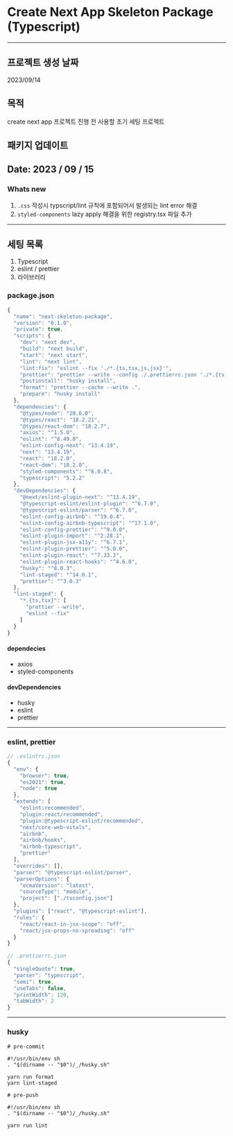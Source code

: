 # Create Next App Skeleton Package (Typescript)

---

## 프로젝트 생성 날짜 

2023/09/14

## 목적

create next app 프로젝트 진행 전 사용할 초기 세팅 프로젝트

## 패키지 업데이트
## Date: 2023 / 09 / 15

### Whats new

1. `.css` 작성시 typscript/lint 규칙에 포함되어서 발생되는 lint error 해결
2. `styled-components` lazy apply 해결을 위한 registry.tsx 파일 추가


---

## 세팅 목록

1. Typescript
2. eslint / prettier
3. 라이브러리


### package.json

```javascript
{
  "name": "next-skeleton-package",
  "version": "0.1.0",
  "private": true,
  "scripts": {
    "dev": "next dev",
    "build": "next build",
    "start": "next start",
    "lint": "next lint",
    "lint:fix": "eslint --fix './*.{ts,tsx,js,jsx}'",
    "prettier": "prettier --write --config ./.prettierrc.json './*.{ts,tsx}'",
    "postinstall": "husky install",
    "format": "prettier --cache --write .",
    "prepare": "husky install"
  },
  "dependencies": {
    "@types/node": "20.6.0",
    "@types/react": "18.2.21",
    "@types/react-dom": "18.2.7",
    "axios": "^1.5.0",
    "eslint": "^8.49.0",
    "eslint-config-next": "13.4.19",
    "next": "13.4.19",
    "react": "18.2.0",
    "react-dom": "18.2.0",
    "styled-components": "^6.0.8",
    "typescript": "5.2.2"
  },
  "devDependencies": {
    "@next/eslint-plugin-next": "^13.4.19",
    "@typescript-eslint/eslint-plugin": "^6.7.0",
    "@typescript-eslint/parser": "^6.7.0",
    "eslint-config-airbnb": "^19.0.4",
    "eslint-config-airbnb-typescript": "^17.1.0",
    "eslint-config-prettier": "^9.0.0",
    "eslint-plugin-import": "^2.28.1",
    "eslint-plugin-jsx-a11y": "^6.7.1",
    "eslint-plugin-prettier": "^5.0.0",
    "eslint-plugin-react": "^7.33.2",
    "eslint-plugin-react-hooks": "^4.6.0",
    "husky": "^8.0.3",
    "lint-staged": "^14.0.1",
    "prettier": "^3.0.3"
  },
  "lint-staged": {
    "*.{ts,tsx}": [
      "prettier --write",
      "eslint --fix"
    ]
  }
}
```

#### dependecies

- axios
- styled-components

#### devDependencies

- husky
- eslint
- prettier

---

### eslint, prettier

```javascript
// .eslintrc.json
{
  "env": {
    "browser": true,
    "es2021": true,
    "node": true
  },
  "extends": [
    "eslint:recommended",
    "plugin:react/recommended",
    "plugin:@typescript-eslint/recommended",
    "next/core-web-vitals",
    "airbnb",
    "airbnb/hooks",
    "airbnb-typescript",
    "prettier"
  ],
  "overrides": [],
  "parser": "@typescript-eslint/parser",
  "parserOptions": {
    "ecmaVersion": "latest",
    "sourceType": "module",
    "project": ["./tsconfig.json"]
  },
  "plugins": ["react", "@typescript-eslint"],
  "rules": {
    "react/react-in-jsx-scope": "off",
    "react/jsx-props-no-spreading": "off"
  }
}
```

```javascript
// .prettierrc.json
{
  "singleQuote": true,
  "parser": "typescript",
  "semi": true,
  "useTabs": false,
  "printWidth": 120,
  "tabWidth": 2
}
```

---

### husky

```shell
# pre-commit

#!/usr/bin/env sh
. "$(dirname -- "$0")/_/husky.sh"

yarn run format
yarn lint-staged
```

```shell
# pre-push

#!/usr/bin/env sh
. "$(dirname -- "$0")/_/husky.sh"

yarn run lint
```